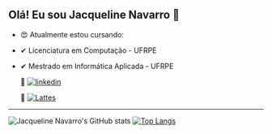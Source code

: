 ## Olá! Eu sou Jacqueline Navarro 👋

- 😍 Atualmente estou cursando:
-  ✔   Licenciatura em Computação - UFRPE
-  ✔  Mestrado em Informática Aplicada - UFRPE
	
   📄 [![linkedin](https://img.shields.io/badge/LinkedIn-0077B5?style=for-the-badge&logo=linkedin&logoColor=white)](https://www.linkedin.com/in/jacqueline-navarro-a928113b/)
   

   📄 [![Lattes](https://img.shields.io/badge/Lattes-004A99?style=for-the-badge&logo=data:image/png;base64,iVBORw0KGgoAAAANSUhEUgAAABAAAAAQCAYAAAAf8%2F9hAAAABmJLR0QA%2FwD%2FAP%2F49I%2FZAAAA%2FklEQVQ4jbWTMUtDQRSG7%2FyDTlIqIAcKgi7gFVMDoKBiAHiZtgZpZVDkNgNOgm8BFGwmvvjztclWNRYLlmJG4nPvO8c8jzxmwmtnarXrfV5E7RFlvijmxRE%2Fk43UvcYEkEJDiGEY4swBAEZMDv8qOuIIfDAq69UcMvgwcMAghFKwCwcwYowRGyCAoFWApNsgU8s2zUpzqT3XyT%2F1Q%2BO3PTehVS%2FpQAVWABVphnCWNf64%2FVXBa75HTjZV7Rfxf%2FpqtS1Yh%2FCy5zUX2uF5qNwo9fBVrgOwzT0eg63LwXe4BiTzUj%2FhTm%2FxHPl%2FFYqLDQU2YHGseF0H77lAojN%2FSuCsPN%2FfxweKsLmnhBL8JZ%2BYrzY0hAw%2BRzk7wG46yQyMzoWBq6EwCQqWmUAnE5Tmow8JpK27ckvZ02knTbVsRHN6idrwDCMveptn63UjAAAAAElFTkSuQmCC&logoColor=white)](http://lattes.cnpq.br/6921163638105205)
  
---

![Jacqueline Navarro's GitHub stats](https://github-readme-stats.vercel.app/api?username=jacquelinenavarro&theme=onedark&show_icons=true) [![Top Langs](https://github-readme-stats.vercel.app/api/top-langs/?username=jacquelinenavarro&theme=onedark)](https://github.com/jacquelinenavarro/github-readme-stats)

